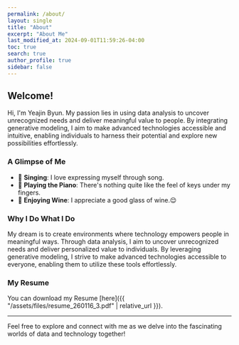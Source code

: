 ```yaml
---
permalink: /about/
layout: single
title: "About"
excerpt: "About Me"
last_modified_at: 2024-09-01T11:59:26-04:00
toc: true
search: true
author_profile: true
sidebar: false
---
```



## Welcome!
Hi, I'm Yeajin Byun. My passion lies in using data analysis to uncover unrecognized needs and deliver meaningful value to people. By integrating generative modeling, I aim to make advanced technologies accessible and intuitive, enabling individuals to harness their potential and explore new possibilities effortlessly.


### A Glimpse of Me
- 🎤 **Singing**: I love expressing myself through song.
- 🎹 **Playing the Piano**: There's nothing quite like the feel of keys under my fingers.
- 🍷 **Enjoying Wine**: I appreciate a good glass of wine.😌

### Why I Do What I Do
My dream is to create environments where technology empowers people in meaningful ways. Through data analysis, I aim to uncover unrecognized needs and deliver personalized value to individuals. By leveraging generative modeling, I strive to make advanced technologies accessible to everyone, enabling them to utilize these tools effortlessly.

### My Resume
You can download my Resume [here]({{ "/assets/files/resume_260116_3.pdf" | relative_url }}).

---

Feel free to explore and connect with me as we delve into the fascinating worlds of data and technology together!

